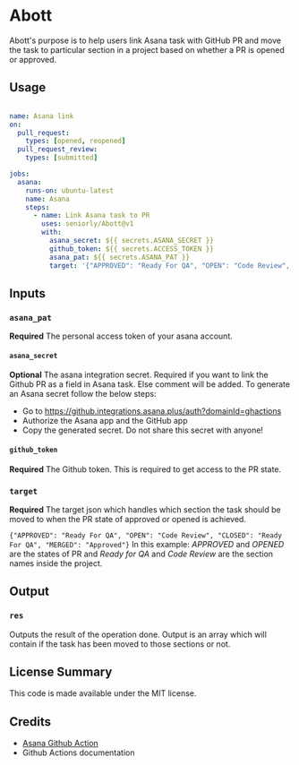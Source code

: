 # Abott

Abott's purpose is to help users link Asana task with GitHub PR and move the task to particular section in a project based on whether a PR is opened or approved.

## Usage

```yaml

name: Asana link
on:
  pull_request:
    types: [opened, reopened]
  pull_request_review:
    types: [submitted]

jobs:
  asana:
    runs-on: ubuntu-latest
    name: Asana
    steps:
      - name: Link Asana task to PR
        uses: seniorly/Abott@v1
        with:
          asana_secret: ${{ secrets.ASANA_SECRET }}
          github_token: ${{ secrets.ACCESS_TOKEN }}
          asana_pat: ${{ secrets.ASANA_PAT }}
          target: '{"APPROVED": "Ready For QA", "OPEN": "Code Review", "CLOSED": "Ready For QA", "MERGED": "Approved"}'
```

## Inputs

### `asana_pat`

**Required** The personal access token of your asana account.

#### `asana_secret`

**Optional** The asana integration secret. Required if you want to link the Github PR as a field in Asana task. Else comment will be added. To generate an Asana secret follow the below steps:

  * Go to https://github.integrations.asana.plus/auth?domainId=ghactions
  * Authorize the Asana app and the GitHub app
  * Copy the generated secret. Do not share this secret with anyone!


#### `github_token`

**Required** The Github token. This is required to get access to the PR state.

### `target`

**Required** The target json which handles which section the task should be moved to when the PR state of approved or opened is achieved. 

`{"APPROVED": "Ready For QA", "OPEN": "Code Review", "CLOSED": "Ready For QA", "MERGED": "Approved"}` 
In this example: *APPROVED* and *OPENED* are the states of PR and *Ready for QA* and *Code Review* are the section names inside the project.

## Output

### `res`

Outputs the result of the operation done. Output is an array which will contain if the task has been moved to those sections or not.

## License Summary

This code is made available under the MIT license.

## Credits

* [Asana Github Action](https://github.com/Asana/create-app-attachment-github-action)
* Github Actions documentation